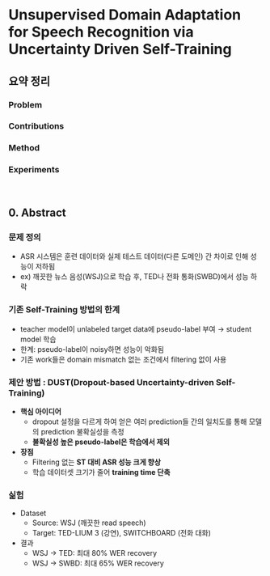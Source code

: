 # Unsupervised Domain Adaptation for Speech Recognition via Uncertainty Driven Self-Training
## 요약 정리
### Problem


### Contributions


### Method


### Experiments



<br>  
  
## 0. Abstract
### 문제 정의
- ASR 시스템은 훈련 데이터와 실제 테스트 데이터(다른 도메인) 간 차이로 인해 성능이 저하됨
- ex) 깨끗한 뉴스 음성(WSJ)으로 학습 후, TED나 전화 통화(SWBD)에서 성능 하락
  
### 기존 Self-Training 방법의 한계
- teacher model이 unlabeled target data에 pseudo-label 부여 → student model 학습
- 한계: pseudo-label이 noisy하면 성능이 악화됨
- 기존 work들은 domain mismatch 없는 조건에서 filtering 없이 사용
  
### 제안 방법 : DUST(Dropout-based Uncertainty-driven Self-Training)
- **핵심 아이디어**
  - dropout 설정을 다르게 하여 얻은 여러 prediction들 간의 일치도를 통해 모델의 prediction 불확실성을 측정
  - **불확실성 높은 pseudo-label은 학습에서 제외**
- **장점**
  - Filtering 없는 **ST 대비 ASR 성능 크게 향상**
  - 학습 데이터셋 크기가 줄어 **training time 단축**
  
### 싦험
- Dataset
  - Source: WSJ (깨끗한 read speech)
  - Target: TED-LIUM 3 (강연), SWITCHBOARD (전화 대화)
- 결과
  - WSJ → TED: 최대 80% WER recovery
  - WSJ → SWBD: 최대 65% WER recovery 
